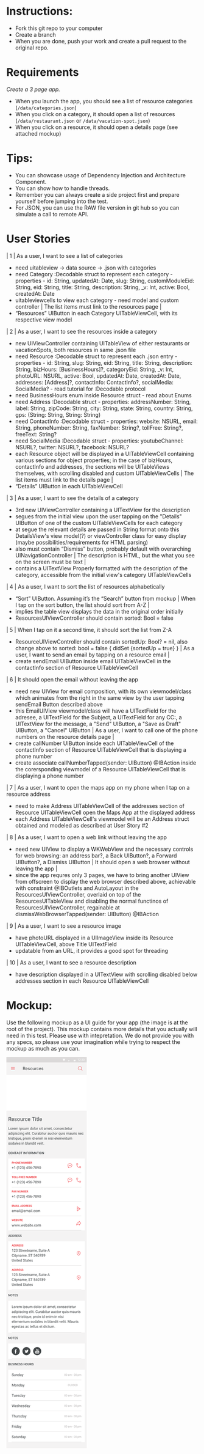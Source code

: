 # Instructions:

- Fork this git repo to your computer
- Create a branch
- When you are done, push your work and create a pull request to the original repo.

# Requirements

*Create a 3 page app.*

- When you launch the app, you should see a list of resource categories (`/data/categories.json`)
- When you click on a category, it should open a list of resources (`/data/restaurant.json` or `/data/vacation-spot.json`)
- When you click on a resource, it should open a details page (see attached mockup)

# Tips:

- You can showcase usage of Dependency Injection and Architecture Component.
- You can show how to handle threads.
- Remember you can always create a side project first and prepare yourself before jumping into the test.
- For JSON, you can use the RAW file version in git hub so you can simulate a call to remote API.

# User Stories

| 1  | As a user, I want to see a list of categories
- need uitableview -> data source -> .json with categories
- need Category :Decodable struct to represent each category - properties - id: String, updatedAt: Date, slug: String, customModuleEid: String, eid: String, title: String, description: String, _v: Int, active: Bool, createdAt: Date
- uitableviewcells to view each category - need model and custom controller
| The list items must link to the resources page                                  |
- “Resources” UIButton in each Category UITableViewCell, with its respective view model 


| 2  | As a user, I want to see the resources inside a category
- new UIViewController containing UITableView of either restaurants or vacationSpots, both resources in same .json file
- need Resource :Decodable struct to represent each .json entry - properties - id: String, slug: String, eid: String, title: String, description: String, bizHours: [BusinessHours]?,  categoryEid: String, _v: Int, photoURL: NSURL, active: Bool, updatedAt: Date, createdAt: Date, addresses: [Address]?, contactInfo: ContactInfo?, socialMedia: SocialMedia? - read tutorial for :Decodable protocol
- need BusinessHours enum inside Resource struct - read about Enums
- need Address :Decodable struct - properties: addressNumber: String, label: String, zipCode: String, city: String, state: String, country: String, gps: (String: String, String: String)  
- need ContactInfo :Decodable struct - properties: website: NSURL, email: String, phoneNumber: String, faxNumber: String?, tollFree: String?, freeText: String?
- need SocialMedia :Decodable struct - properties: youtubeChannel: NSURL?, twitter: NSURL?, facebook: NSURL? 
- each Resource object will be displayed in a UITableViewCell containing various sections for object properties; in the case of bizHours, contactInfo and addresses, the sections will be UITableViews themselves, with scrolling disabled and custom UITableViewCells
| The list items must link to the details page                                    |
- “Details” UIButton in each UITableViewCell


| 3  | As a user, I want to see the details of a category  
- 3rd new UIViewController containing a UITextView for the description
- segues from the initial view upon the user tapping on the "Details" UIButton of one of the custom UITableViewCells for each category
- at segue the relevant details are passed in String format onto this DetailsView's view model(?) or viewController class for easy display (maybe possibilities/requirements for HTML parsing)
- also must contain “Dismiss” button, probably default with overarching UINavigationController
| The description is HTML, but the what you see on the screen must be text        |
- contains a UITextView Properly formatted with the description of the category, accessible from the initial view's category UITableViewCells 

| 4  | As a user, I want to sort the list of resources alphabetically
- “Sort” UIButton. Assuming it’s the “Search” button from mockup
| When I tap on the sort button, the list should sort from A-Z                    |
- implies the table view displays the data in the original order initially
- ResourcesUIViewController should contain sorted: Bool = false


| 5  | When I tap on it a second time, it should sort the list from Z-A  
- ResourceUIViewController should contain sortedUp: Bool? = nil, also change above to sorted: bool = false { didSet {sortedUp = true} } 
| As a user, I want to send an email by tapping on a resource email               |
- create sendEmail UIButton inside email UITableViewCell in the contactInfo section of Resource UITableViewCell


| 6  | It should open the email without leaving the app  
- need new UIView for email composition, with its own viewmodel/class which animates from the right in the same view by the user tapping sendEmail Button described above
- this EmailUIView viewmodel/class will have a UITextField for the adresee, a UITextField for the Subject, a UITextField for any CC:, a UITextView for the message, a "Send" UIButton, a "Save as Draft" UIButton, a "Cancel" UIButton 
| As a user, I want to call one of the phone numbers on the resource details page |
- create callNumber UIButton inside each UITableViewCell of the contactInfo section of Resource UITableViewCell that is displaying a phone number
- create associate callNumberTapped(sender: UIButton) @IBAction inside the corersponding viewmodel of a Resource UITableViewCell that is displaying a phone number


| 7  | As a user, I want to open the maps app on my phone when I tap on a resource address  
- need to make Address UITableViewCell of the addresses section of Resource UITableViewCell open the Maps App at the displayed address 
- each Address UITableViewCell's viewmodel will be an Address struct obtained and modeled as described at User Story #2


| 8  | As a user, I want to open a web link without leaving the app 
- need new UIView to display a WKWebView and the necessary controls for web browsing: an address bar?, a Back UIButton?, a Forward UIButton?, a Dismiss UIButton
| It should open a web browser without leaving the app                            |
- since the app requres only 3 pages, we have to bring another UIView from offscreen to display the web browser described above, achievable with constraint @IBOutlets and AutoLayout in the ResourcesUIViewController, overlaid on top of the ResourcesUITableView and disabling the normal functinos of ResourcesUIViewController, regainable at dismissWebBrowserTapped(sender: UIButton) @IBAction 


| 9  | As a user, I want to see a resource image     
- have photoURL displayed in a UIImageView inside its Resource UITableViewCell, above Title UITextField
- updatable from an URL, it provides a good spot for threading


| 10 | As a user, I want to see a resource description         
- have description displayed in a UITextView with scrolling disabled below addresses section in each Resource UITableViewCell


# Mockup:

Use the following mockup as a UI guide for your app (the image is at the root of the project). This mockup contains more details that you actually will need in this test. Please use with intepretation. We do not provide you with any specs, so please use your imagination while trying to respect the mockup as much as you can.

![Mockup](https://github.com/quickseries/mobile-test/blob/master/resources_android.png "Mockup")
